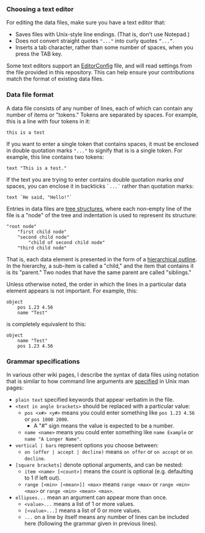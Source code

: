 ### Choosing a text editor

For editing the data files, make sure you have a text editor that:

* Saves files with Unix-style line endings. (That is, don't use Notepad.)
* Does not convert straight quotes `"..."` into curly quotes `“...”`.
* Inserts a tab character, rather than some number of spaces, when you press the TAB key.

Some text editors support an [EditorConfig](https://editorconfig.org/) file, and will read settings from the file provided in this repository. This can help ensure your contributions match the format of existing data files.

### Data file format

A data file consists of any number of lines, each of which can contain any number of items or "tokens." Tokens are separated by spaces. For example, this is a line with four tokens in it:

    this is a test

If you want to enter a single token that contains spaces, it must be enclosed in double quotation marks `"..."` to signify that is is a single token. For example, this line contains two tokens:

    text "This is a test."

If the text you are trying to enter contains double quotation marks *and* spaces, you can enclose it in backticks `` `...` `` rather than quotation marks:

    text `He said, "Hello!"`

Entries in data files are [tree structures](https://en.wikipedia.org/wiki/Tree_structure), where each non-empty line of the file is a "node" of the tree and indentation is used to represent its structure:

    "root node"
        "first child node"
        "second child node"
            "child of second child node"
        "third child node"

That is, each data element is presented in the form of a [hierarchical outline](https://en.wikipedia.org/wiki/Outline_(list)). In the hierarchy, a sub-item is called a "child," and the item that contains it is its "parent." Two nodes that have the same parent are called "siblings."

Unless otherwise noted, the order in which the lines in a particular data element appears is not important. For example, this:

    object
        pos 1.23 4.56
        name "Test"

is completely equivalent to this:

    object
        name "Test"
        pos 1.23 4.56

### Grammar specifications

In various other wiki pages, I describe the syntax of data files using notation that is similar to how command line arguments are [specified](http://pubs.opengroup.org/onlinepubs/9699919799/basedefs/V1_chap12.html) in Unix man pages:

* `plain text` specified keywords that appear verbatim in the file.
* `<text in angle brackets>` should be replaced with a particular value:
  * `pos <x#> <y#>` means you could enter something like `pos 1.23 4.56` or `pos 1000 2000`.
    * A "#" sign means the value is expected to be a number.
  * `name <name>` means you could enter something like `name Example` or `name "A Longer Name"`.
* `vertical | bars` represent options you choose between:
  * `on (offer | accept | decline)` means `on offer` or `on accept` or `on decline`.
* `[square brackets]` denote optional arguments, and can be nested:
  * `item <name> [<count>]` means the count is optional (e.g. defaulting to 1 if left out).
  * `range [<min> [<mean>]] <max>` means `range <max>` or `range <min> <max>` or `range <min> <mean> <max>`.
* `ellipses...` mean an argument can appear more than once.
  * `<value>...` means a list of 1 or more values.
  * `[<value>...]` means a list of 0 or more values.
  * `...` on a line by itself means any number of lines can be included here (following the grammar given in previous lines).
